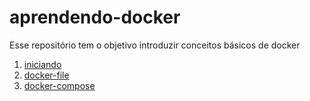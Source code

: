 # aprendendo-docker
Esse repositório tem o objetivo introduzir conceitos básicos de docker

1. [iniciando](./iniciando.md)
2. [docker-file](./docker-file.md)
3. [docker-compose](./docker-compose.md)
